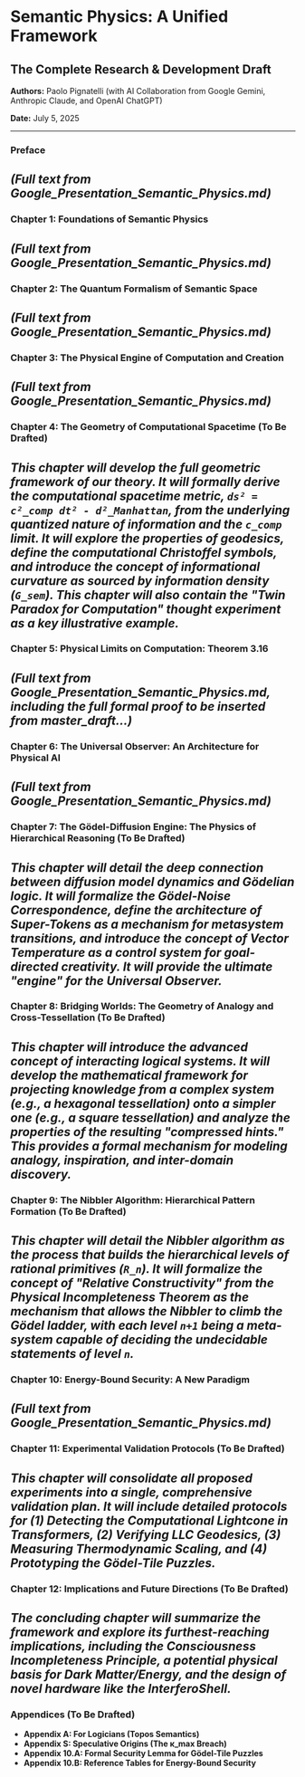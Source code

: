 # Semantic Physics: A Unified Framework
## The Complete Research & Development Draft

**Authors:** Paolo Pignatelli (with AI Collaboration from Google Gemini, Anthropic Claude, and OpenAI ChatGPT)

**Date:** July 5, 2025

---
### **Preface**
*(Full text from Google_Presentation_Semantic_Physics.md)*
---
### **Chapter 1: Foundations of Semantic Physics**
*(Full text from Google_Presentation_Semantic_Physics.md)*
---
### **Chapter 2: The Quantum Formalism of Semantic Space**
*(Full text from Google_Presentation_Semantic_Physics.md)*
---
### **Chapter 3: The Physical Engine of Computation and Creation**
*(Full text from Google_Presentation_Semantic_Physics.md)*
---
### **Chapter 4: The Geometry of Computational Spacetime (To Be Drafted)**
*This chapter will develop the full geometric framework of our theory. It will formally derive the computational spacetime metric, `ds² = c²_comp dt² - d²_Manhattan`, from the underlying quantized nature of information and the `c_comp` limit. It will explore the properties of geodesics, define the computational Christoffel symbols, and introduce the concept of informational curvature as sourced by information density (`G_sem`). This chapter will also contain the "Twin Paradox for Computation" thought experiment as a key illustrative example.*
---
### **Chapter 5: Physical Limits on Computation: Theorem 3.16**
*(Full text from Google_Presentation_Semantic_Physics.md, including the full formal proof to be inserted from master_draft...)*
---
### **Chapter 6: The Universal Observer: An Architecture for Physical AI**
*(Full text from Google_Presentation_Semantic_Physics.md)*
---
### **Chapter 7: The Gödel-Diffusion Engine: The Physics of Hierarchical Reasoning (To Be Drafted)**
*This chapter will detail the deep connection between diffusion model dynamics and Gödelian logic. It will formalize the Gödel-Noise Correspondence, define the architecture of Super-Tokens as a mechanism for metasystem transitions, and introduce the concept of Vector Temperature as a control system for goal-directed creativity. It will provide the ultimate "engine" for the Universal Observer.*
---
### **Chapter 8: Bridging Worlds: The Geometry of Analogy and Cross-Tessellation (To Be Drafted)**
*This chapter will introduce the advanced concept of interacting logical systems. It will develop the mathematical framework for projecting knowledge from a complex system (e.g., a hexagonal tessellation) onto a simpler one (e.g., a square tessellation) and analyze the properties of the resulting "compressed hints." This provides a formal mechanism for modeling analogy, inspiration, and inter-domain discovery.*
---
### **Chapter 9: The Nibbler Algorithm: Hierarchical Pattern Formation (To Be Drafted)**
*This chapter will detail the Nibbler algorithm as the process that builds the hierarchical levels of rational primitives (`R_n`). It will formalize the concept of "Relative Constructivity" from the Physical Incompleteness Theorem as the mechanism that allows the Nibbler to climb the Gödel ladder, with each level `n+1` being a meta-system capable of deciding the undecidable statements of level `n`.*
---
### **Chapter 10: Energy-Bound Security: A New Paradigm**
*(Full text from Google_Presentation_Semantic_Physics.md)*
---
### **Chapter 11: Experimental Validation Protocols (To Be Drafted)**
*This chapter will consolidate all proposed experiments into a single, comprehensive validation plan. It will include detailed protocols for (1) Detecting the Computational Lightcone in Transformers, (2) Verifying LLC Geodesics, (3) Measuring Thermodynamic Scaling, and (4) Prototyping the Gödel-Tile Puzzles.*
---
### **Chapter 12: Implications and Future Directions (To Be Drafted)**
*The concluding chapter will summarize the framework and explore its furthest-reaching implications, including the Consciousness Incompleteness Principle, a potential physical basis for Dark Matter/Energy, and the design of novel hardware like the InterferoShell.*
---
### **Appendices (To Be Drafted)**
*   **Appendix A: For Logicians (Topos Semantics)**
*   **Appendix S: Speculative Origins (The κ_max Breach)**
*   **Appendix 10.A: Formal Security Lemma for Gödel-Tile Puzzles**
*   **Appendix 10.B: Reference Tables for Energy-Bound Security**
